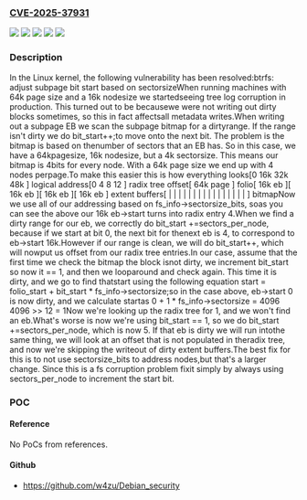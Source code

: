 ### [CVE-2025-37931](https://cve.mitre.org/cgi-bin/cvename.cgi?name=CVE-2025-37931)
![](https://img.shields.io/static/v1?label=Product&message=Linux&color=blue)
![](https://img.shields.io/static/v1?label=Version&message=&color=brightgreen)
![](https://img.shields.io/static/v1?label=Version&message=5.13%20&color=brightgreen)
![](https://img.shields.io/static/v1?label=Version&message=c4aec299fa8f73f0fd10bc556f936f0da50e3e83%20&color=brightgreen)
![](https://img.shields.io/static/v1?label=Vulnerability&message=n%2Fa&color=blue)

### Description

In the Linux kernel, the following vulnerability has been resolved:btrfs: adjust subpage bit start based on sectorsizeWhen running machines with 64k page size and a 16k nodesize we startedseeing tree log corruption in production.  This turned out to be becausewe were not writing out dirty blocks sometimes, so this in fact affectsall metadata writes.When writing out a subpage EB we scan the subpage bitmap for a dirtyrange.  If the range isn't dirty we do	bit_start++;to move onto the next bit.  The problem is the bitmap is based on thenumber of sectors that an EB has.  So in this case, we have a 64kpagesize, 16k nodesize, but a 4k sectorsize.  This means our bitmap is 4bits for every node.  With a 64k page size we end up with 4 nodes perpage.To make this easier this is how everything looks[0         16k       32k       48k     ] logical address[0         4         8         12      ] radix tree offset[               64k page               ] folio[ 16k eb ][ 16k eb ][ 16k eb ][ 16k eb ] extent buffers[ | | | |  | | | |   | | | |   | | | | ] bitmapNow we use all of our addressing based on fs_info->sectorsize_bits, soas you can see the above our 16k eb->start turns into radix entry 4.When we find a dirty range for our eb, we correctly do bit_start +=sectors_per_node, because if we start at bit 0, the next bit for thenext eb is 4, to correspond to eb->start 16k.However if our range is clean, we will do bit_start++, which will nowput us offset from our radix tree entries.In our case, assume that the first time we check the bitmap the block isnot dirty, we increment bit_start so now it == 1, and then we looparound and check again.  This time it is dirty, and we go to find thatstart using the following equation	start = folio_start + bit_start * fs_info->sectorsize;so in the case above, eb->start 0 is now dirty, and we calculate startas	0 + 1 * fs_info->sectorsize = 4096	4096 >> 12 = 1Now we're looking up the radix tree for 1, and we won't find an eb.What's worse is now we're using bit_start == 1, so we do bit_start +=sectors_per_node, which is now 5.  If that eb is dirty we will run intothe same thing, we will look at an offset that is not populated in theradix tree, and now we're skipping the writeout of dirty extent buffers.The best fix for this is to not use sectorsize_bits to address nodes,but that's a larger change.  Since this is a fs corruption problem fixit simply by always using sectors_per_node to increment the start bit.

### POC

#### Reference
No PoCs from references.

#### Github
- https://github.com/w4zu/Debian_security

